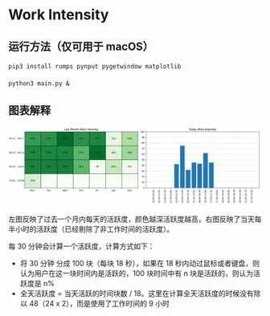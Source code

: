 # Work Intensity

## 运行方法（仅可用于 macOS）

```bash
pip3 install rumps pynput pygetwindow matplotlib

python3 main.py &
```

## 图表解释

![](imgs/example.png)

左图反映了过去一个月内每天的活跃度，颜色越深活跃度越高，右图反映了当天每半小时的活跃度（已经剔除了非工作时间的活跃度）。

每 30 分钟会计算一个活跃度，计算方式如下：

* 将 30 分钟 分成 100 块（每块 18 秒），如果在 18 秒内动过鼠标或者键盘，则认为用户在这一块时间内是活跃的，100 块时间中有 n 块是活跃的，则认为活跃度是 n%
* 全天活跃度 = 当天活跃的时间块数 / 18。这里在计算全天活跃度的时候没有除以 48（24 x 2），而是使用了工作时间的 9 小时

